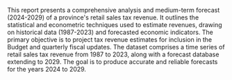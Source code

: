This report presents a comprehensive analysis and medium-term forecast (2024-2029) of a province's retail sales tax revenue. It outlines the statistical and econometric techniques used to estimate revenues, drawing on historical data (1987-2023) and forecasted economic indicators. The primary objective is to project tax revenue estimates for inclusion in the Budget and quarterly fiscal updates. The dataset comprises a time series of retail sales tax revenue from 1987 to 2023, along with a forecast database extending to 2029. The goal is to produce accurate and reliable forecasts for the years 2024 to 2029.
